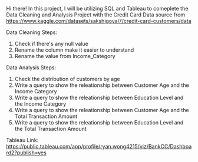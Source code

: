 Hi there! In this project, I will be utilizing SQL and Tableau to comeplete the Data Cleaning and Analysis Project with the Credit Card Data source from https://www.kaggle.com/datasets/sakshigoyal7/credit-card-customers/data 

Data Cleaning Steps:
1. Check if there's any null value
2. Rename the column make it easier to understand
3. Rename the value from Income_Category


Data Analysis Steps:
1. Check the distribution of customers by age
2. Write a query to show the releationship between Customer Age and the Income Category
3. Write a query to show the releationship between Education Level and the Income Category
4.  Write a query to show the releationship between Customer Age and the Total Transaction Amount
5.  Write a query to show the releationship between Education Level and the Total Transaction Amount

Tableau Link: https://public.tableau.com/app/profile/ryan.wong4215/viz/BankCC/Dashboard2?publish=yes
   